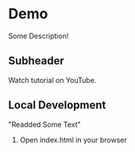 # Demo

Some Description!

## Subheader

Watch tutorial on YouTube.

## Local Development

"Readded Some Text"

1. Open index.html in your browser